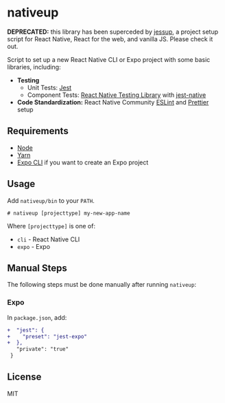 # nativeup

**DEPRECATED:** this library has been superceded by [jessup](https://github.com/codingitwrong/jessup#readme), a project setup script for React Native, React for the web, and vanilla JS. Please check it out.

Script to set up a new React Native CLI or Expo project with some basic libraries, including:

- **Testing**
  - Unit Tests: [Jest](https://jestjs.io/)
  - Component Tests: [React Native Testing Library](https://callstack.github.io/react-native-testing-library/) with [jest-native](https://github.com/testing-library/jest-native)
- **Code Standardization:** React Native Community [ESLint](https://eslint.org/) and [Prettier](https://prettier.io/) setup

## Requirements

- [Node](https://nodejs.org/)
- [Yarn](https://yarnpkg.com/en/docs/install)
- [Expo CLI](https://facebook.github.io/react-native/docs/getting-started) if you want to create an Expo project

## Usage

Add `nativeup/bin` to your `PATH`.

```
# nativeup [projecttype] my-new-app-name
```

Where `[projecttype]` is one of:

- `cli` - React Native CLI
- `expo` - Expo

## Manual Steps

The following steps must be done manually after running `nativeup`:

### Expo

In `package.json`, add:

```diff
+  "jest": {
+    "preset": "jest-expo"
+  },
   "private": "true"
 }
```

## License

MIT
